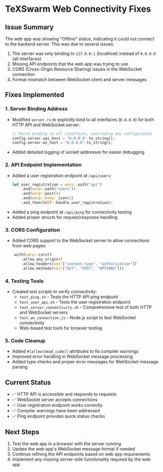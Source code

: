 # TeXSwarm Web Connectivity Fixes

## Issue Summary

The web app was showing "Offline" status, indicating it could not connect to the backend server. This was due to several issues:

1. The server was only binding to `127.0.0.1` (localhost) instead of `0.0.0.0` (all interfaces)
2. Missing API endpoints that the web app was trying to use
3. CORS (Cross-Origin Resource Sharing) issues in the WebSocket connection
4. Format mismatch between WebSocket client and server messages

## Fixes Implemented

### 1. Server Binding Address

- Modified `server.rs` to explicitly bind to all interfaces (`0.0.0.0`) for both HTTP API and WebSocket server:
  ```rust
  // Force binding to all interfaces, overriding any configuration
  config.server.api_host = "0.0.0.0".to_string();
  config.server.ws_host = "0.0.0.0".to_string();
  ```
- Added detailed logging of socket addresses for easier debugging

### 2. API Endpoint Implementation

- Added a user registration endpoint at `/api/users`:
  ```rust
  let user_registration = warp::path("api")
      .and(warp::path("users"))
      .and(warp::post())
      .and(warp::body::json())
      .and_then(Self::handle_user_registration);
  ```
- Added a ping endpoint at `/api/ping` for connectivity testing
- Added proper structs for request/response handling

### 3. CORS Configuration

- Added CORS support to the WebSocket server to allow connections from web pages:
  ```rust
  .with(warp::cors()
      .allow_any_origin()
      .allow_headers(vec!["content-type", "authorization"])
      .allow_methods(vec!["GET", "POST", "OPTIONS"]))
  ```

### 4. Testing Tools

- Created test scripts to verify connectivity:
  - `test_ping.sh` - Tests the HTTP API ping endpoint
  - `test_user_api.sh` - Tests the user registration endpoint
  - `test_server_connectivity.sh` - Comprehensive test of both HTTP and WebSocket servers
  - `test_ws_connection.js` - Node.js script to test WebSocket connectivity
  - Web-based test tools for browser testing

### 5. Code Cleanup

- Added `#[allow(dead_code)]` attributes to fix compiler warnings
- Improved error handling in WebSocket message processing
- Added type checks and proper error messages for WebSocket message parsing

## Current Status

- ✅ HTTP API is accessible and responds to requests
- ✅ WebSocket server accepts connections
- ✅ User registration endpoint works correctly
- ✅ Compiler warnings have been addressed
- ✅ Ping endpoint provides quick status checks

## Next Steps

1. Test the web app in a browser with the server running
2. Update the web app's WebSocket message format if needed
3. Continue refining the API endpoints based on web app requirements
4. Implement any missing server-side functionality required by the web app
